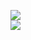 ![](https://files.catbox.moe/efzp60.png)                
[![](https://file.garden/Zd4zBrmXyXjgTATs/jij.webp)](https://www.youtube.com/watch?v=Dao5P8Mqkzw&ab_channel=LastGangRadio)



  

